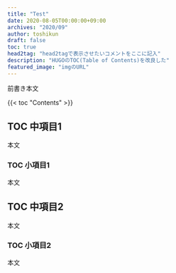 ```yaml
---
title: "Test"
date: 2020-08-05T00:00:00+09:00
archives: "2020/09"
author: toshikun
draft: false
toc: true
head2tag: "head2tagで表示させたいコメントをここに記入"
description: "HUGOのTOC(Table of Contents)を改良した"
featured_image: "imgのURL"
---
```


 前書き本文 

{{< toc "Contents" >}}

## TOC 中項目1

 本文 

### TOC 小項目1

 本文 

## TOC 中項目2

 本文 

### TOC 小項目2

 本文 